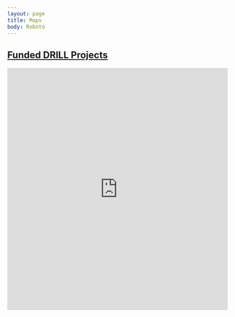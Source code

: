 ```yaml
---
layout: page
title: Maps
body: Roboto
---
```



## [Funded DRILL Projects](funded_map.html)


<iframe src="http://evanodell.com/maps/funded_map.html" style="border: none; width: 100%; height: 555px;"></iframe>
